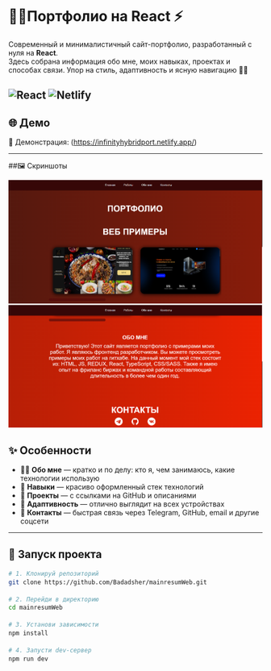 # 🧑‍💻Портфолио на React ⚡

Cовременный и минималистичный сайт-портфолио, разработанный с нуля на **React**.  
Здесь собрана информация обо мне, моих навыках, проектах и способах связи. Упор на стиль, адаптивность и ясную навигацию 🧩🎯

![React](https://img.shields.io/badge/React-18+-blue?logo=react)
![Netlify](https://img.shields.io/badge/Deployed%20On-Netlify-00C7B7?logo=netlify)
---

## 🌐 Демо

🔗 Демонстрация: (https://infinityhybridport.netlify.app/)

---

##🖼️ Скриншоты

![Скриншот 1](Screenshots/screen1.png)\
![Скриншот 2](Screenshots/screen2.png)

## ✨ Особенности

- 👨‍💼 **Обо мне** — кратко и по делу: кто я, чем занимаюсь, какие технологии использую
- 🧠 **Навыки** — красиво оформленный стек технологий
- 🚀 **Проекты** — с ссылками на GitHub и описаниями
- 📱 **Адаптивность** — отлично выглядит на всех устройствах
- 📩 **Контакты** — быстрая связь через Telegram, GitHub, email и другие соцсети

---

## 🚀 Запуск проекта

```bash
# 1. Клонируй репозиторий
git clone https://github.com/Badadsher/mainresumWeb.git

# 2. Перейди в директорию
cd mainresumWeb

# 3. Установи зависимости
npm install

# 4. Запусти dev-сервер
npm run dev
